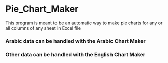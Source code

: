 # Pie_Chart_Maker
This  program is meant to be an automatic way to make pie charts for any or all columns of any sheet in Excel file
### Arabic data can be handled  with the Arabic Chart Maker
### Other data can be handled  with the English Chart Maker
